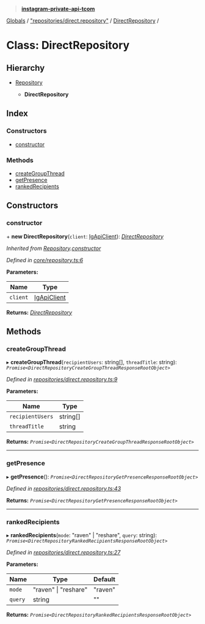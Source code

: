 > **[instagram-private-api-tcom](../README.md)**

[Globals](../README.md) / ["repositories/direct.repository"](../modules/_repositories_direct_repository_.md) / [DirectRepository](_repositories_direct_repository_.directrepository.md) /

# Class: DirectRepository

## Hierarchy

* [Repository](_core_repository_.repository.md)

  * **DirectRepository**

## Index

### Constructors

* [constructor](_repositories_direct_repository_.directrepository.md#constructor)

### Methods

* [createGroupThread](_repositories_direct_repository_.directrepository.md#creategroupthread)
* [getPresence](_repositories_direct_repository_.directrepository.md#getpresence)
* [rankedRecipients](_repositories_direct_repository_.directrepository.md#rankedrecipients)

## Constructors

###  constructor

\+ **new DirectRepository**(`client`: [IgApiClient](_core_client_.igapiclient.md)): *[DirectRepository](_repositories_direct_repository_.directrepository.md)*

*Inherited from [Repository](_core_repository_.repository.md).[constructor](_core_repository_.repository.md#constructor)*

*Defined in [core/repository.ts:6](https://github.com/cuonglnhust/instagram-private-api-tcom/blob/master/src/core/repository.ts#L6)*

**Parameters:**

Name | Type |
------ | ------ |
`client` | [IgApiClient](_core_client_.igapiclient.md) |

**Returns:** *[DirectRepository](_repositories_direct_repository_.directrepository.md)*

## Methods

###  createGroupThread

▸ **createGroupThread**(`recipientUsers`: string[], `threadTitle`: string): *`Promise<DirectRepositoryCreateGroupThreadResponseRootObject>`*

*Defined in [repositories/direct.repository.ts:9](https://github.com/cuonglnhust/instagram-private-api-tcom/blob/3e16058/src/repositories/direct.repository.ts#L9)*

**Parameters:**

Name | Type |
------ | ------ |
`recipientUsers` | string[] |
`threadTitle` | string |

**Returns:** *`Promise<DirectRepositoryCreateGroupThreadResponseRootObject>`*

___

###  getPresence

▸ **getPresence**(): *`Promise<DirectRepositoryGetPresenceResponseRootObject>`*

*Defined in [repositories/direct.repository.ts:43](https://github.com/cuonglnhust/instagram-private-api-tcom/blob/3e16058/src/repositories/direct.repository.ts#L43)*

**Returns:** *`Promise<DirectRepositoryGetPresenceResponseRootObject>`*

___

###  rankedRecipients

▸ **rankedRecipients**(`mode`: "raven" | "reshare", `query`: string): *`Promise<DirectRepositoryRankedRecipientsResponseRootObject>`*

*Defined in [repositories/direct.repository.ts:27](https://github.com/cuonglnhust/instagram-private-api-tcom/blob/3e16058/src/repositories/direct.repository.ts#L27)*

**Parameters:**

Name | Type | Default |
------ | ------ | ------ |
`mode` | "raven" \| "reshare" | "raven" |
`query` | string | "" |

**Returns:** *`Promise<DirectRepositoryRankedRecipientsResponseRootObject>`*